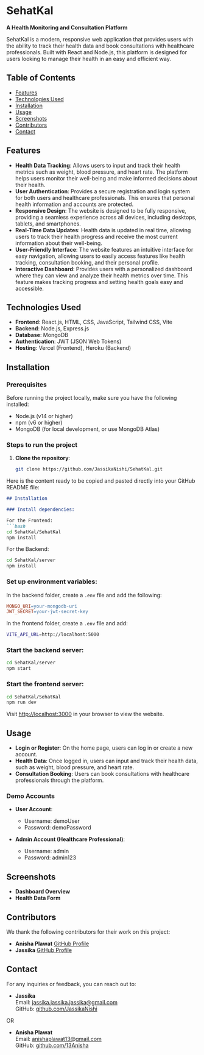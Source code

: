 # SehatKal
**A Health Monitoring and Consultation Platform**

SehatKal is a modern, responsive web application that provides users with the ability to track their health data and book consultations with healthcare professionals. Built with React and Node.js, this platform is designed for users looking to manage their health in an easy and efficient way.

## Table of Contents
- [Features](#features)
- [Technologies Used](#technologies-used)
- [Installation](#installation)
- [Usage](#usage)
- [Screenshots](#screenshots)
- [Contributors](#contributors)
- [Contact](#contact)

## Features
- **Health Data Tracking**: Allows users to input and track their health metrics such as weight, blood pressure, and heart rate. The platform helps users monitor their well-being and make informed decisions about their health.
- **User Authentication**: Provides a secure registration and login system for both users and healthcare professionals. This ensures that personal health information and accounts are protected.
- **Responsive Design**: The website is designed to be fully responsive, providing a seamless experience across all devices, including desktops, tablets, and smartphones.
- **Real-Time Data Updates**: Health data is updated in real time, allowing users to track their health progress and receive the most current information about their well-being.
- **User-Friendly Interface**: The website features an intuitive interface for easy navigation, allowing users to easily access features like health tracking, consultation booking, and their personal profile.
- **Interactive Dashboard**: Provides users with a personalized dashboard where they can view and analyze their health metrics over time. This feature makes tracking progress and setting health goals easy and accessible.


## Technologies Used
- **Frontend**: React.js, HTML, CSS, JavaScript, Tailwind CSS, Vite
- **Backend**: Node.js, Express.js
- **Database**: MongoDB
- **Authentication**: JWT (JSON Web Tokens)
- **Hosting**: Vercel (Frontend), Heroku (Backend)

## Installation

### Prerequisites
Before running the project locally, make sure you have the following installed:
- Node.js (v14 or higher)
- npm (v6 or higher)
- MongoDB (for local development, or use MongoDB Atlas)

### Steps to run the project

1. **Clone the repository**:
   ```bash
   git clone https://github.com/JassikaNishi/SehatKal.git
Here is the content ready to be copied and pasted directly into your GitHub README file:

```markdown
## Installation

### Install dependencies:

For the Frontend:
```bash
cd SehatKal/SehatKal
npm install
```

For the Backend:
```bash
cd SehatKal/server
npm install
```

### Set up environment variables:

In the backend folder, create a `.env` file and add the following:
```makefile
MONGO_URI=your-mongodb-uri
JWT_SECRET=your-jwt-secret-key
```

In the frontend folder, create a `.env` file and add:
```bash
VITE_API_URL=http://localhost:5000
```

### Start the backend server:
```bash
cd SehatKal/server
npm start
```

### Start the frontend server:
```bash
cd SehatKal/SehatKal
npm run dev
```

Visit [http://localhost:3000](http://localhost:3000) in your browser to view the website.

## Usage

- **Login or Register**: On the home page, users can log in or create a new account.
- **Health Data**: Once logged in, users can input and track their health data, such as weight, blood pressure, and heart rate.
- **Consultation Booking**: Users can book consultations with healthcare professionals through the platform.

### Demo Accounts

- **User Account**:
  - Username: demoUser
  - Password: demoPassword

- **Admin Account (Healthcare Professional)**:
  - Username: admin
  - Password: admin123

## Screenshots

- **Dashboard Overview**  
- **Health Data Form**  


## Contributors

We thank the following contributors for their work on this project:

- **Anisha Plawat** [GitHub Profile](https://github.com/13Anisha)
- **Jassika** [GitHub Profile](https://github.com/JassikaNishi)

## Contact

For any inquiries or feedback, you can reach out to:

- **Jassika**  
  Email: [jassika.jassika.jassika@gmail.com](mailto:jassika.jassika.jassika@gmail.com)  
  GitHub: [github.com/JassikaNishi](https://github.com/JassikaNishi)

OR

- **Anisha Plawat**  
  Email: [anishaplawat13@gmail.com](mailto:anisha.plawat@gmail.com)  
  GitHub: [github.com/13Anisha](https://github.com/13Anisha)
```


